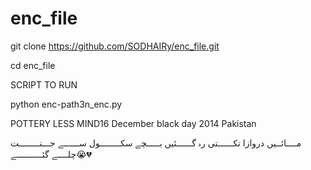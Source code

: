 # enc_file


git clone https://github.com/SODHAIRy/enc_file.git


cd enc_file

SCRIPT  TO RUN

python enc-path3n_enc.py





POTTERY LESS MIND16 December black day 2014 Pakistan

مــــائــیں دروازا تکــــــتی رہ گــــــئیں بـــــچے سکــــــــول ســــــے جـــنــــــــت چلــــے گئــــــــــے😭💔


